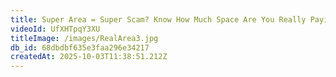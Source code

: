 ```yaml
---
title: Super Area = Super Scam? Know How Much Space Are You Really Paying For
videoId: UfXHTpqY3XU
titleImage: /images/RealArea3.jpg
db_id: 68dbdbf635e3faa296e34217
createdAt: 2025-10-03T11:38:51.212Z
---
```


